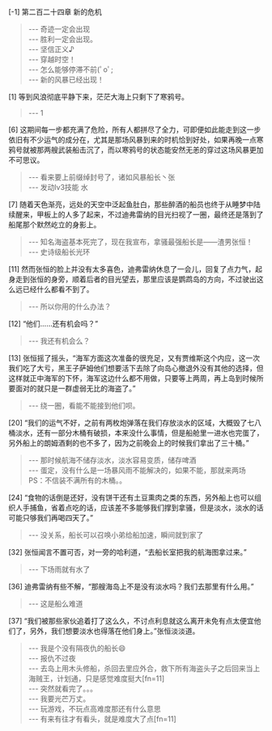 
[-1] 第二百二十四章 新的危机
>--- 奇迹一定会出现<br>
>--- 胜利一定会出现。<br>
>--- 坚信正义♪<br>
>--- 穿越时空！<br>
>--- 怎么能够停滞不前(ﾟoﾟ;<br>
>--- 新的风暴已经出现！<br>

[1] 等到风浪彻底平静下来，茫茫大海上只剩下了寒鸦号。
>--- 1<br>

[6] 这期间每一步都充满了危险，所有人都拼尽了全力，可即便如此能走到这一步依旧有不少运气的成分在，尤其是那场风暴到来的时机恰到好处，如果再晚一点寒鸦号就被那两艘武装船击沉了，而以寒鸦号的状态能安然无恙的穿过这场风暴更加不可思议。
>--- 看来要上前缀绰封号了，诸如风暴船长丶张<br>
>--- 发动lv3技能 水<br>

[7] 随着天色渐亮，远处的天空中泛起鱼肚白，那些醉酒的船员也终于从睡梦中陆续醒来，甲板上的人多了起来，不过迪弗雷纳的目光扫视了一圈，最终还是落到了船尾那个默然屹立的身影上。
>--- 知名海盗基本死完了，现在我宣布，拿骚最强船长是——渣男张恒！<br>
>--- 史诗级船长光环<br>

[11] 然而张恒的脸上并没有太多喜色，迪弗雷纳休息了一会儿，回复了点力气，起身走到张恒的身旁，顺着后者的目光望去，那里应该是鹦鹉岛的方向，不过驶出这么远已经什么都看不到了。
>--- 所以你用的什么办法？<br>

[12] “他们……还有机会吗？”
>--- 我还有机会么？<br>

[13] 张恒摇了摇头，“海军方面这次准备的很充足，又有贾维斯这个内应，这一次我们吃了大亏，黑王子萨姆他们想要活下去除了向岛心撤退外没有其他的选择，但这样就正中海军的下怀，海军这边什么都不用做，只要等上两周，再上岛到时候所要面对的就只是一群虚弱无比的海盗了。”
>--- 绕一圈，看能不能接到他们呗。<br>

[20] “我们的运气不好，之前有两枚炮弹落在我们存放淡水的区域，大概毁了七八桶淡水，还有一部分木桶有破损，本来没什么事情，但是船舱里一进水也完蛋了，另外船上的朗姆酒剩的也不多了，因为之前晚会上的时候我们拿出了三十桶。”
>--- 那时候航海不储存淡水，淡水容易变质，储存啤酒<br>
>--- 蛋定，没有什么是一场暴风雨不能解决的，如果不能，那就来两场
PS：不信装不满所有的木桶。。<br>

[24] “食物的话倒是还好，没有饼干还有土豆熏肉之类的东西，另外船上也可以组织人手捕鱼，省着点吃的话，应该差不多能够我们撑到拿骚，但是淡水，淡水的话可能只够我们再喝四天了。”
>--- 没关系，船长可以召唤小弟给船加速，瞬间就到家了<br>

[32] 张恒闻言不置可否，对一旁的哈利道，“去船长室把我的航海图拿过来。”
>--- 下场雨就有水了<br>

[36] 迪弗雷纳有些不解，“那艘海岛上不是没有淡水吗？我们去那里有什么用。”
>--- 这是船么难道<br>

[37] “我们被那些家伙追着打了这么久，不讨点利息就这么离开未免有点太便宜他们了，另外，我们想要淡水也得落在他们身上。”张恒淡淡道。
>--- 我是个没有隔夜仇的船长😄<br>
>--- 报仇不过夜<br>
>--- 去岛上用木头修船，杀回去里应外合，救下所有海盗头子之后回来当上海贼王，计划通，只是感觉难度挺大[fn=11]<br>
>--- 突然就看完了。。。<br>
>--- 我要光芒万丈。<br>
>--- 玩游戏，不玩点高难度那还有什么意思<br>
>--- 有来有往才有看头，就是难度大了点[fn=11]<br>
